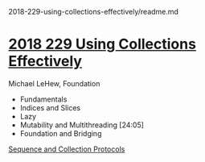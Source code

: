
2018-229-using-collections-effectively/readme.md

# [2018 229 Using Collections Effectively](https://developer.apple.com/videos/play/wwdc2018/229)



Michael LeHew, Foundation


- Fundamentals
- Indices and Slices
- Lazy
- Mutability and Multithreading [24:05]
- Foundation and Bridging




[Sequence and Collection Protocols](https://developer.apple.com/documentation/swift/swift_standard_library/collections/sequence_and_collection_protocols)